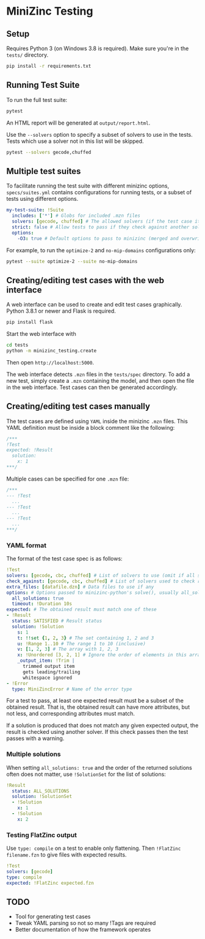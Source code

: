 MiniZinc Testing
================

## Setup

Requires Python 3 (on Windows 3.8 is required). Make sure you're in the `tests/` directory.

```sh
pip install -r requirements.txt
```

## Running Test Suite

To run the full test suite:

```sh
pytest
```

An HTML report will be generated at `output/report.html`.

Use the `--solvers` option to specify a subset of solvers to use in the tests. Tests which use a solver not in this list will be skipped.
```sh
pytest --solvers gecode,chuffed
```

## Multiple test suites

To facilitate running the test suite with different minizinc options, `specs/suites.yml` contains configurations for running tests, or a subset of tests using different options.

```yaml
my-test-suite: !Suite
  includes: ['*'] # Globs for included .mzn files
  solvers: [gecode, chuffed] # The allowed solvers (if the test case itself specifies a different solver it will be skipped)
  strict: false # Allow tests to pass if they check against another solver (default true)
  options:
    -O3: true # Default options to pass to minizinc (merged and overwritten by individual test cases)
```

For example, to run the `optimize-2` and `no-mip-domains` configurations only:

```sh
pytest --suite optimize-2 --suite no-mip-domains
```

## Creating/editing test cases with the web interface

A web interface can be used to create and edit test cases graphically. Python 3.8.1 or newer and Flask is required.

```sh
pip install flask
```

Start the web interface with

```sh
cd tests
python -m minizinc_testing.create
```

Then open `http://localhost:5000`.

The web interface detects `.mzn` files in the `tests/spec` directory. To add a new test, simply create a `.mzn` containing the model, and then open the file in the web interface. Test cases can then be generated accordingly.

## Creating/editing test cases manually

The test cases are defined using `YAML` inside the minizinc `.mzn` files. This YAML definition must be inside a block comment like the following:

```c
/***
!Test
expected: !Result
  solution:
    x: 1
***/
```

Multiple cases can be specified for one `.mzn` file:

```c
/***
--- !Test
  ...
--- !Test
  ...
--- !Test
  ...
***/
```

### YAML format

The format of the test case spec is as follows:

```yaml
!Test
solvers: [gecode, cbc, chuffed] # List of solvers to use (omit if all solvers should be tested)
check_against: [gecode, cbc, chuffed] # List of solvers used to check results (omit if no checking is needed)
extra_files: [datafile.dzn] # Data files to use if any
options: # Options passed to minizinc-python's solve(), usually all_solutions if present
  all_solutions: true
  timeout: !Duration 10s
expected: # The obtained result must match one of these
- !Result
  status: SATISFIED # Result status
  solution: !Solution
    s: 1
    t: !!set {1, 2, 3} # The set containing 1, 2 and 3
    u: !Range 1..10 # The range 1 to 10 (inclusive)
    v: [1, 2, 3] # The array with 1, 2, 3
    x: !Unordered [3, 2, 1] # Ignore the order of elements in this array
    _output_item: !Trim |
      trimmed output item
      gets leading/trailing
      whitespace ignored 
- !Error
  type: MiniZincError # Name of the error type
```

For a test to pass, at least one expected result must be a subset of the obtained result. That is, the obtained result can have more attributes, but not less, and corresponding attributes must match.

If a solution is produced that does not match any given expected output, the result is checked using another solver. If this check passes then the test passes with a warning.

### Multiple solutions

When setting `all_solutions: true` and the order of the returned solutions often does not matter, use `!SolutionSet` for the list of solutions:

```yaml
!Result
  status: ALL_SOLUTIONS
  solution: !SolutionSet
  - !Solution
    x: 1
  - !Solution
    x: 2
```

### Testing FlatZinc output

Use `type: compile` on a test to enable only flattening.
Then `!FlatZinc filename.fzn` to give files with expected results.

```yaml
!Test
solvers: [gecode]
type: compile
expected: !FlatZinc expected.fzn
```

## TODO

- Tool for generating test cases
- Tweak YAML parsing so not so many !Tags are required
- Better documentation of how the framework operates